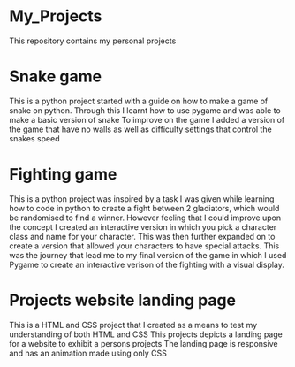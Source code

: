 # My_Projects
This repository contains my personal projects

# Snake game
This is a python project started with a guide on how to make a game of snake on python.
Through this I learnt how to use pygame and was able to make a basic version of snake
To improve on the game I added a version of the game that have no walls as well as difficulty settings that control the snakes speed

# Fighting game
This is a python project was inspired by a task I was given while learning how to code in python to create a fight between 2 gladiators, which would be randomised to find a winner.
However feeling that I could improve upon the concept I created an interactive version in which you pick a character class and name for your character.
This was then further expanded on to create a version that allowed your characters to have special attacks.
This was the journey that lead me to my final version of the game in which I used Pygame to create an interactive verison of the fighting with a visual display.

# Projects website landing page
This is a HTML and CSS project that I created as a means to test my understanding of both HTML and CSS
This projects depicts a landing page for a website to exhibit a persons projects
The landing page is responsive and has an animation made using only CSS
